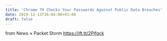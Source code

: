 ```yaml
---
title: 'Chrome 79 Checks Your Passwords Against Public Data Breaches'
date: 2019-12-13T16:04:00+01:00
draft: false
---
```


  
  
from News ≈ Packet Storm https://ift.tt/2Pjfgck
